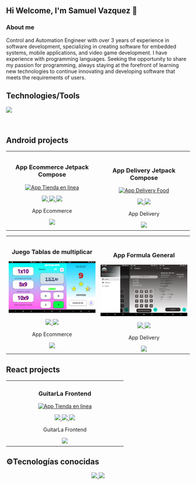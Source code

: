 ## Hi Welcome, I'm Samuel Vazquez 👋

### About me 

Control and Automation Engineer with over 3 years of experience in software development, specializing in creating software for embedded systems, mobile applications, and video game development. I have experience with programming languages. Seeking the opportunity to share my passion for programming, always staying at the forefront of learning new technologies to continue innovating and developing software that meets the requirements of users.



<h2 >Technologies/Tools</h2>
<!--tech stack icons-->
<p align="left">
  <a href="https://skillicons.dev">
    <img src="https://skillicons.dev/icons?i=androidstudio,c,cs,cpp,java,kotlin,html,js,nodejs,mysql,sqlite,react,spring,firebase,git,github,postman,vscode,nestjs,typescript,arduino,unity&perline=12" />
  </a>
</p>
<br>
<!-------------------------->
 
<h2 >Android projects</h2>
<table>
<tr>
<td width="50%">
<h3 align="center">App Ecommerce Jetpack Compose</h3>
<div align="center">
<a href="https://github.com/samuck21/EcommerceApp" target="_blank"><img src="https://github.com/samuck21/CapturesApps/blob/main/Group%203.png" width="400" alt="App Tienda en linea"></a>
<p>
<a href="https://github.com/samuck21/EcommerceApp" target="_blank">
<img src="https://img.shields.io/badge/CÓDIGO-ff9?style=for-the-badge&logo=github&logoColor=black">
</a>
<a href="https://github.com/samuck21/ecommerce-backend-main" target="_blank">
<img src="https://img.shields.io/badge/-Backend-ff9?style=for-the-badge&color=fbfc40">
</a>
  <a href="https://github.com/samuck21/CapturesApps" target="_blank">
<img src="https://img.shields.io/badge/-Capturas App-ff9?style=for-the-badge&color=fbfc40">
</a>
</p>
<p>App Ecommerce</p>
   <img src="https://skillicons.dev/icons?i=androidstudio,kotlin,nestjs,typescript,mysql&perline=12" />
</div>
                                                                                      
</td>

<td width="50%">
               <br>
<h3 align="center">App Delivery Jetpack Compose</h3>
<div align="center">                                       
<a href="https://github.com/samuck21/Delivery" target="_blank"><img src="https://www.techspot.com/images2/downloads/topdownload/2025/01/2025-01-09-ts3_thumbs-d9e.png" width="400" alt="App Delivery Food"></a>
<br>
<p>
<a href="https://github.com/samuck21/Delivery" target="_blank">
<img src="https://img.shields.io/badge/C%C3%93DIGO-80ffaa?style=for-the-badge&logo=github&logoColor=black">
</a>
<a href="https://github.com/samuck21/Delivery" target="_blank">
<img src="https://img.shields.io/badge/-Capturas App-ff9?style=for-the-badge&color=fbfc40">
</a>
</p>
</p> App Delivery</p>
    <img src="https://skillicons.dev/icons?i=androidstudio,kotlin,nestjs,typescript,mysql&perline=12" />
</div>                                                             
</table>  

<table>
<tr>
<td width="50%">
<h3 align="center">Juego Tablas de multiplicar</h3>
<div align="center">
<a href="https://github.com/samuck21/Tablas-de-multiplicar-juegoPRO-1.0.0v" target="_blank"><img src="https://github.com/samuck21/CapturesApps/blob/main/Group%201.png" width="400" alt="Juego Tablas de multiplicar"></a>
<p>
<a href="https://github.com/samuck21/Tablas-de-multiplicar-juegoPRO-1.0.0v" target="_blank">
<img src="https://img.shields.io/badge/CÓDIGO-ff9?style=for-the-badge&logo=github&logoColor=black">
</a>
<a href="https://github.com/samuck21/CapturesApps" target="_blank">
<img src="https://img.shields.io/badge/-Capturas App-green?style=for-the-badge&color=fbfc40">
</a>
</p>
<p>App Ecommerce</p>
   <img src="https://skillicons.dev/icons?i=androidstudio,java&perline=12" />
</div>
                                                                                      
</td>

<td width="50%">
               <br>
<h3 align="center">App Formula General</h3>
<div align="center">                                       
<a href="https://github.com/samuck21/Formula-General-PRO-1.0.7v-2022" target="_blank"><img src="https://github.com/samuck21/CapturesApps/blob/main/Group%202.png" width="400" alt="Formula General"></a>
<br>
<p>
<a href="https://github.com/samuck21/Formula-General-PRO-1.0.7v-2022" target="_blank">
<img src="https://img.shields.io/badge/C%C3%93DIGO-80ffaa?style=for-the-badge&logo=github&logoColor=black">
</a>
<a href="https://github.com/samuck21/CapturesApps" target="_blank">
<img src="https://img.shields.io/badge/-Capturas App-green?style=for-the-badge&color=3fFD7f">
</a>
</p>
</p> App Delivery</p>
   <img src="https://skillicons.dev/icons?i=androidstudio,java&perline=12" />
</div>                                                             
</table>  

<h2 >React projects</h2>
<table>
<tr>
<td width="50%">
<h3 align="center">GuitarLa Frontend</h3>
<div align="center">
<a href="https://github.com/samuck21/EcommerceApp" target="_blank"><img src="https://github.com/samuck21/CapturesApps/blob/main/image%201.png" width="800" alt="App Tienda en linea"></a>
<p>
<a href="https://github.com/samuck21/GuitarLa_Frontent" target="_blank">
<img src="https://img.shields.io/badge/CÓDIGO-ff9?style=for-the-badge&logo=github&logoColor=black">
</a>
<a href="https://github.com/samuck21/GuitarLa_Frontent" target="_blank">
<img src="https://img.shields.io/badge/-Backend-ff9?style=for-the-badge&color=fbfc40">
</a>
  <a href="https://github.com/samuck21/CapturesApps" target="_blank">
<img src="https://img.shields.io/badge/-Capturas App-ff9?style=for-the-badge&color=fbfc40">
</a>
</p>
<p>GuitarLa Frontend</p>
   <img src="https://skillicons.dev/icons?i=react,javascript,typescript,CSS&perline=12" />
</div>
                                                                                      
</td>
                                                
</table>  


<h2 >⚙️Tecnologías conocidas</h2>

<p align="center">
<a href="https://github.com/samuck21">
  <img height="180em" src="https://github-readme-stats-eight-theta.vercel.app/api?username=samuck21&show_icons=true&theme=algolia&include_all_commits=true&count_private=true"/>
  <img height="180em" src="https://github-readme-stats-eight-theta.vercel.app/api/top-langs/?username=samuck21&layout=compact&langs_count=8&theme=algolia"/>
</a>
</p>


<!--
**samuck21/samuck21** is a ✨ _special_ ✨ repository because its `README.md` (this file) appears on your GitHub profile.

Here are some ideas to get you started:

- 🔭 I’m currently working on ...
- 🌱 I’m currently learning ...
- 👯 I’m looking to collaborate on ...
- 🤔 I’m looking for help with ...
- 💬 Ask me about ...
- 📫 How to reach me: ...
- 😄 Pronouns: ...
- ⚡ Fun fact: ...
-->
